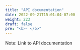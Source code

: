 ```yaml
---
title: "API documentation"
date: 2022-09-21T15:01:04-07:00
weight: 223
draft: false
pre: "<b>- </b>"
---
```


Note: Link to API documentation
